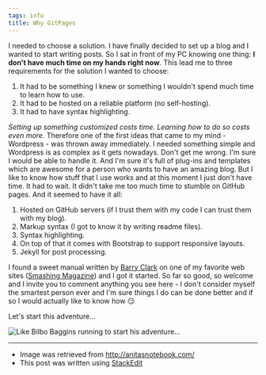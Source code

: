 ```yaml
---
tags: info
title: Why GitPages
---
```

I needed to choose a solution. I have finally decided to set up a blog and I wanted to start writing posts. So I sat in front of my PC knowing one thing: **I don't have much time on my hands right now**. This lead me to three requirements for the solution I wanted to choose:

 1. It had to be something I knew or something I wouldn't spend much time to learn how to use.
 2. It had to be hosted on a reliable platform (no self-hosting).
 3. It had to have syntax highlighting.

*Setting up something customized costs time. Learning how to do so costs even more.* 
Therefore one of the first ideas that came to my mind - Wordpress - was thrown away immediately. I needed something simple and Wordpress is as complex as it gets nowadays. Don't get me wrong. I'm sure I would be able to handle it. And I'm sure it's full of plug-ins and templates which are awesome for a person who wants to have an amazing blog. But I like to know how stuff that I use works and at this moment I just don't have time. It had to wait.
It didn't take me too much time to stumble on GitHub pages. And it seemed to have it all:

 1. Hosted on GitHub servers (if I trust them with my code I can trust them with my blog).
 2. Markup syntax (I got to know it by writing readme files).
 3. Syntax highlighting.
 4. On top of that it comes with Bootstrap to support responsive layouts.
 5. Jekyll for post processing.

I found a sweet manual written by [Barry Clark](http://www.barryclark.co/) on one of my favorite web sites ([Smashing Magazine](https://www.smashingmagazine.com/2014/08/build-blog-jekyll-github-pages/)) and I got it started. So far so good, so welcome and I invite you to comment anything you see here - I don't consider myself the smartest person ever and I'm sure things I do can be done better and if so I would actually like to know how :smirk:

Let's start this adventure...

![Like Bilbo Baggins running to start his adventure...](http://anitasnotebook.com/travelstories/wp-content/uploads/2013/06/Bilbo-Baggins-Travel-Im-Going-On-An-Adventure.jpg)


----------
* Image was retrieved from http://anitasnotebook.com/ 
* This post was written using [StackEdit](https://stackedit.io/)

